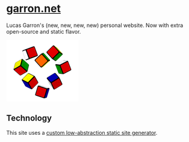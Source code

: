 # [garron.net](https://garron.net/)

Lucas Garron's (new, new, new, new) personal website. Now with extra open-source and static flavor.

![Cube Heart](./src/garron.net/files/img/home/home.png)

## Technology

This site uses a [custom low-abstraction static site generator](./script/ssg/SSG.md).
